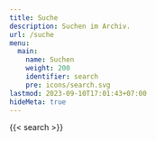 ```yaml
---
title: Suche
description: Suchen im Archiv.
url: /suche
menu:
  main:
    name: Suchen
    weight: 200
    identifier: search
    pre: icons/search.svg
lastmod: 2023-09-10T17:01:43+07:00
hideMeta: true
---
```


{{< search >}}

